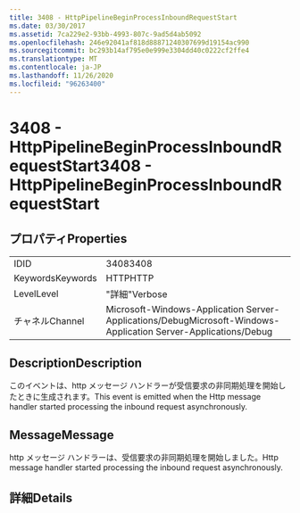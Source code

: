 ```yaml
---
title: 3408 - HttpPipelineBeginProcessInboundRequestStart
ms.date: 03/30/2017
ms.assetid: 7ca229e2-93bb-4993-807c-9ad5d4ab5092
ms.openlocfilehash: 246e92041af818d88871240307699d19154ac990
ms.sourcegitcommit: bc293b14af795e0e999e3304dd40c0222cf2ffe4
ms.translationtype: MT
ms.contentlocale: ja-JP
ms.lasthandoff: 11/26/2020
ms.locfileid: "96263400"
---
```

# <a name="3408---httppipelinebeginprocessinboundrequeststart"></a><span data-ttu-id="78018-102">3408 - HttpPipelineBeginProcessInboundRequestStart</span><span class="sxs-lookup"><span data-stu-id="78018-102">3408 - HttpPipelineBeginProcessInboundRequestStart</span></span>

## <a name="properties"></a><span data-ttu-id="78018-103">プロパティ</span><span class="sxs-lookup"><span data-stu-id="78018-103">Properties</span></span>  
  
|||  
|-|-|  
|<span data-ttu-id="78018-104">ID</span><span class="sxs-lookup"><span data-stu-id="78018-104">ID</span></span>|<span data-ttu-id="78018-105">3408</span><span class="sxs-lookup"><span data-stu-id="78018-105">3408</span></span>|  
|<span data-ttu-id="78018-106">Keywords</span><span class="sxs-lookup"><span data-stu-id="78018-106">Keywords</span></span>|<span data-ttu-id="78018-107">HTTP</span><span class="sxs-lookup"><span data-stu-id="78018-107">HTTP</span></span>|  
|<span data-ttu-id="78018-108">Level</span><span class="sxs-lookup"><span data-stu-id="78018-108">Level</span></span>|<span data-ttu-id="78018-109">"詳細"</span><span class="sxs-lookup"><span data-stu-id="78018-109">Verbose</span></span>|  
|<span data-ttu-id="78018-110">チャネル</span><span class="sxs-lookup"><span data-stu-id="78018-110">Channel</span></span>|<span data-ttu-id="78018-111">Microsoft-Windows-Application Server-Applications/Debug</span><span class="sxs-lookup"><span data-stu-id="78018-111">Microsoft-Windows-Application Server-Applications/Debug</span></span>|  
  
## <a name="description"></a><span data-ttu-id="78018-112">Description</span><span class="sxs-lookup"><span data-stu-id="78018-112">Description</span></span>  

 <span data-ttu-id="78018-113">このイベントは、http メッセージ ハンドラーが受信要求の非同期処理を開始したときに生成されます。</span><span class="sxs-lookup"><span data-stu-id="78018-113">This event is emitted when the Http message handler started processing the inbound request asynchronously.</span></span>  
  
## <a name="message"></a><span data-ttu-id="78018-114">Message</span><span class="sxs-lookup"><span data-stu-id="78018-114">Message</span></span>  

 <span data-ttu-id="78018-115">http メッセージ ハンドラーは、受信要求の非同期処理を開始しました。</span><span class="sxs-lookup"><span data-stu-id="78018-115">Http message handler started processing the inbound request asynchronously.</span></span>  
  
## <a name="details"></a><span data-ttu-id="78018-116">詳細</span><span class="sxs-lookup"><span data-stu-id="78018-116">Details</span></span>
